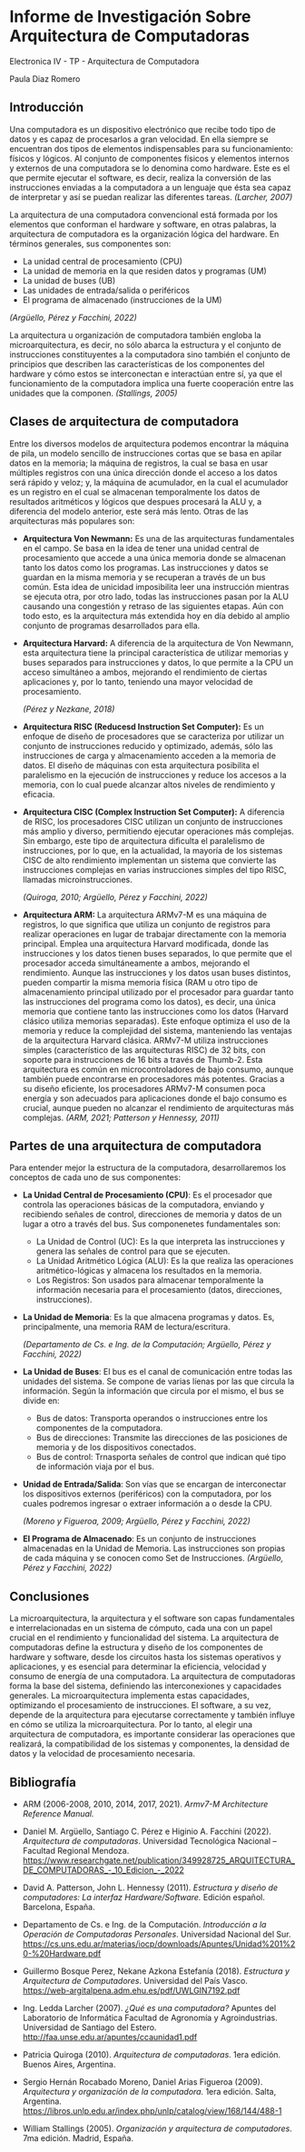 # Informe de Investigación Sobre Arquitectura de Computadoras

Electronica IV - TP - Arquitectura de Computadora

Paula Diaz Romero

## Introducción

Una computadora es un dispositivo electrónico que recibe todo tipo de datos y es capaz de procesarlos a gran velocidad.
En ella siempre se encuentran dos tipos de elementos indispensables para su funcionamiento: físicos y lógicos. Al conjunto de componentes físicos y elementos internos y externos de una computadora se lo denomina como hardware. Este es el que permite ejecutar el software, es decir, realiza la conversión de las instrucciones enviadas a la computadora a un lenguaje que ésta sea capaz de interpretar y así se puedan realizar las diferentes tareas. *(Larcher, 2007)*

La arquitectura de una computadora convencional está formada por los elementos que conforman el hardware y software, en otras palabras, la arquitectura de computadora es la organización lógica del hardware. En términos generales, sus componentes son:
- La unidad central de procesamiento (CPU)
- La unidad de memoria en la que residen datos y programas (UM)
- La unidad de buses (UB)
- Las unidades de entrada/salida o periféricos
- El programa de almacenado (instrucciones de la UM)

*(Argüello, Pérez y Facchini, 2022)*

La arquitectura u organización de computadora también engloba la microarquitectura, es decir, no sólo abarca la estructura y el conjunto de instrucciones constituyentes a la computadora sino también el conjunto de principios que describen las características de los componentes del hardware y cómo estos se interconectan e interactúan entre sí, ya que el funcionamiento de la computadora implica una fuerte cooperación entre las unidades que la componen. *(Stallings, 2005)*


## Clases de arquitectura de computadora

Entre los diversos modelos de arquitectura podemos encontrar la máquina de pila, un modelo sencillo de instrucciones cortas que se basa en apilar datos en la memoria; la máquina de registros, la cual se basa en usar múltiples registros con una única dirección donde el acceso a los datos será rápido y veloz; y, la máquina de acumulador, en la cual el acumulador es un registro en el cual se almacenan temporalmente los datos de resultados aritméticos y lógicos que despues procesará la ALU y, a diferencia del modelo anterior, este será más lento. Otras de las arquitecturas más populares son:

- **Arquitectura Von Newmann:** Es una de las arquitecturas fundamentales en el campo. Se basa en la idea de tener una unidad central de procesamiento que accede a una única memoria donde se almacenan tanto los datos como los programas. Las instrucciones y datos se guardan en la misma memoria y se recuperan a través de un bus común. Esta idea de unicidad imposibilita leer una instrucción mientras se ejecuta otra, por otro lado, todas las instrucciones pasan por la ALU causando una congestión y retraso de las siguientes etapas. Aún con todo esto, es la arquitectura más extendida hoy en día debido al amplio conjunto de programas desarrollados para ella.

- **Arquitectura Harvard:** A diferencia de la arquitectura de Von Newmann, esta arquitectura tiene la principal característica de utilizar memorias y buses separados para instrucciones y datos, lo que permite a la CPU un acceso simultáneo a ambos, mejorando el rendimiento de ciertas aplicaciones y, por lo tanto, teniendo una mayor velocidad de procesamiento.

   *(Pérez y Nezkane, 2018)*

- **Arquitectura RISC (Reducesd Instruction Set Computer):** Es un enfoque de diseño de procesadores que se caracteriza por utilizar un conjunto de instrucciones reducido y optimizado, además, sólo las instrucciones de carga y almacenamiento acceden a la memoria de datos. El diseño de máquinas con esta arquitectura posibilita el paralelismo en la ejecución de instrucciones y reduce los accesos a la memoria, con lo cual puede alcanzar altos niveles de rendimiento y eficacia.

- **Arquitectura CISC (Complex Instruction Set Computer):** A diferencia de RISC, los procesadores CISC utilizan un conjunto de instrucciones más amplio y diverso, permitiendo ejecutar operaciones más complejas. Sin embargo, este tipo de arquitectura dificulta el paralelismo de instrucciones, por lo que, en la actualidad, la mayoría de los sistemas CISC de alto rendimiento implementan un sistema que convierte las instrucciones complejas en varias instrucciones simples del tipo RISC, llamadas microinstrucciones.

  *(Quiroga, 2010; Argüello, Pérez y Facchini, 2022)*


- **Arquitectura ARM:** La arquitectura ARMv7-M es una máquina de registros, lo que significa que utiliza un conjunto de registros para realizar operaciones en lugar de trabajar directamente con la memoria principal. Emplea una arquitectura Harvard modificada, donde las instrucciones y los datos tienen buses separados, lo que permite que el procesador acceda simultáneamente a ambos, mejorando el rendimiento. Aunque las instrucciones y los datos usan buses distintos, pueden compartir la misma memoria física (RAM u otro tipo de almacenamiento principal utilizado por el procesador para guardar tanto las instrucciones del programa como los datos), es decir, una única memoria que contiene tanto las instrucciones como los datos (Harvard clásico utiliza memorias separadas). Este enfoque optimiza el uso de la memoria y reduce la complejidad del sistema, manteniendo las ventajas de la arquitectura Harvard clásica. ARMv7-M utiliza instrucciones simples (característico de las arquitecturas RISC) de 32 bits, con soporte para instrucciones de 16 bits a través de Thumb-2. Esta arquitectura es común en microcontroladores de bajo consumo, aunque también puede encontrarse en procesadores más potentes. Gracias a su diseño eficiente, los procesadores ARMv7-M consumen poca energía y son adecuados para aplicaciones donde el bajo consumo es crucial, aunque pueden no alcanzar el rendimiento de arquitecturas más complejas. *(ARM, 2021; Patterson y Hennessy, 2011)*  


## Partes de una arquitectura de computadora

Para entender mejor la estructura de la computadora, desarrollaremos los conceptos de cada uno de sus componentes:

- **La Unidad Central de Procesamiento (CPU)**: Es el procesador que controla las operaciones básicas de la computadora, enviando y recibiendo señales de control, direcciones de memoria y datos de un lugar a otro a través del bus. Sus componenetes fundamentales son:
  - La Unidad de Control (UC): Es la que interpreta las instrucciones y genera las señales de control para que se ejecuten.
  - La Unidad Aritmético Lógica (ALU): Es la que realiza las operaciones aritmético-lógicas y almacena los resultados en la memoria.
  - Los Registros: Son usados para almacenar temporalmente la información necesaria para el procesamiento (datos, direcciones, instrucciones).

- **La Unidad de Memoria**: Es la que almacena programas y datos. Es, principalmente, una memoria RAM de lectura/escritura. 

  *(Departamento de Cs. e Ing. de la Computación; Argüello, Pérez y Facchini, 2022)*

- **La Unidad de Buses**: El bus es el canal de comunicación entre todas las unidades del sistema. Se compone de varias líenas por las que circula la información. Según la información que circula por el mismo, el bus se divide en:
  - Bus de datos: Transporta operandos o instrucciones entre los componentes de la computadora.
  - Bus de direcciones: Transmite las direcciones de las posiciones de memoria y de los dispositivos conectados.
  - Bus de control: Trnasporta señales de control que indican qué tipo de información viaja por el bus. 

- **Unidad de Entrada/Salida**: Son vías que se encargan de interconectar los dispositivos externos (periféricos) con la computadora, por los cuales podremos ingresar o extraer información a o desde la CPU.

  *(Moreno y Figueroa, 2009; Argüello, Pérez y Facchini, 2022)*

- **El Programa de Almacenado**: Es un conjunto de instrucciones almacenadas en la Unidad de Memoria. Las instrucciones son propias de cada máquina y se conocen como Set de Instrucciones. *(Argüello, Pérez y Facchini, 2022)*


## Conclusiones

La microarquitectura, la arquitectura y el software son capas fundamentales e interrelacionadas en un sistema de cómputo, cada una con un papel crucial en el rendimiento y funcionalidad del sistema. La arquitectura de computadoras define la estructura y diseño de los componentes de hardware y software, desde los circuitos hasta los sistemas operativos y aplicaciones, y es esencial para determinar la eficiencia, velocidad y consumo de energía de una computadora.
La arquitectura de computadoras forma la base del sistema, definiendo las interconexiones y capacidades generales. La microarquitectura implementa estas capacidades, optimizando el procesamiento de instrucciones. El software, a su vez, depende de la arquitectura para ejecutarse correctamente y también influye en cómo se utiliza la microarquitectura. Por lo tanto, al elegir una arquitectura de computadora, es importante considerar las operaciones que realizará, la compatibilidad de los sistemas y componentes, la densidad de datos y la velocidad de procesamiento necesaria.


## Bibliografía

- ARM (2006-2008, 2010, 2014, 2017, 2021). *Armv7-M Architecture Reference Manual.*

- Daniel M. Argüello, Santiago C. Pérez e Higinio A. Facchini (2022). *Arquitectura de computadoras*. Universidad Tecnológica Nacional – Facultad Regional Mendoza.
https://www.researchgate.net/publication/349928725_ARQUITECTURA_DE_COMPUTADORAS_-_10_Edicion_-_2022

- David A. Patterson, John L. Hennessy (2011). *Estructura y diseño de computadores: La interfaz Hardware/Software.* Edición español. Barcelona, España.

- Departamento de Cs. e Ing. de la Computación. *Introducción a la Operación de Computadoras Personales*. Universidad Nacional del Sur.
https://cs.uns.edu.ar/materias/iocp/downloads/Apuntes/Unidad%201%20-%20Hardware.pdf

- Guillermo Bosque Perez, Nekane Azkona Estefanía (2018). *Estructura y Arquitectura
de Computadores*. Universidad del País Vasco.
https://web-argitalpena.adm.ehu.es/pdf/UWLGIN7192.pdf

- Ing. Ledda Larcher (2007). *¿Qué es una computadora?* Apuntes del Laboratorio de Informática Facultad de Agronomía y Agroindustrias. Universidad de Santiago del Estero.
http://faa.unse.edu.ar/apuntes/ccaunidad1.pdf

- Patricia Quiroga (2010). *Arquitectura de computadoras*. 1era edición. Buenos Aires, Argentina.

- Sergio Hernán Rocabado Moreno, Daniel Arias Figueroa (2009). *Arquitectura y organización de la computadora.* 1era edición. Salta, Argentina.
https://libros.unlp.edu.ar/index.php/unlp/catalog/view/168/144/488-1

- William Stallings (2005). *Organización y arquitectura de computadores*. 7ma edición. Madrid, España.
